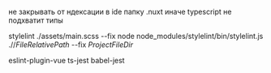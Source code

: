 не закрывать от ндексации в ide папку .nuxt иначе typescript не подхватит типы

stylelint ./assets/main.scss --fix
node
node_modules/stylelint/bin/stylelint.js ./$/FileRelativePath$ --fix
$ProjectFileDir$

eslint-plugin-vue
ts-jest
babel-jest